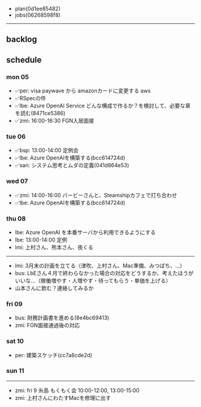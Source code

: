 
- plan(0d1ee85482)
- jobs(06268598f8)
---

## backlog

## schedule
### mon 05
- ✅per: visa paywave から amazonカードに変更する aws
- ✅RSpecの件
- ✅lbe: Azure OpenAI Service どんな構成で作るか？を検討して、必要な章を読む(8471ce5386)
- ✅zmi: 16:00-16:30 FGN入居面接
### tue 06
- ✅bsp: 13:00-14:00 定例会
- ✅lbe: Azure OpenAIを構築する(bcc614724d)
- ✅san: システム思考とムダの定義(041d864e53)
### wed 07
- ✅zmi: 14:00-16:00 バービーさんと、Steamshipカフェで打ち合わせ
- ✅lbe: Azure OpenAIを構築する(bcc614724d)
### thu 08
- lbe: Azure OpenAI を本番サーバから利用できるようにする
- lbe: 13:00-14:00 定例
- lmi: 上村さん、熊本さん、夜くる
---
- lmi: 3月末の計画を立てる（津吹、上村さん、Mac準備、みつばち、...）
- bus: LbEさん４月で終わらなかった場合の対応をどうするか、考えたほうがいいな...（稼働増やす・人増やす・待ってもらう・単価を上げる）
- 山本さんに飲む？連絡してみるか
### fri 09
- bus: 財務計画書を進める(8e4bc69413)
- zmi: FGN面接通過後の対応

### sat 10
- per: 建築スケッチ(cc7a8cde2d)

### sun 11

---

- zmi: fri 9 糸島 もくもく会 10:00-12:00, 13:00-15:00
- zmi: 上村さんにわたすMacを修理に出す



